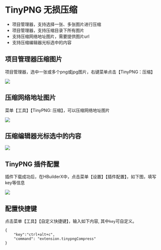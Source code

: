 # TinyPNG 无损压缩

- 项目管理器，支持选择一张、多张图片进行压缩
- 项目管理器，支持压缩目录下所有图片
- 支持压缩网络地址图片，需要提供图片url
- 支持压缩编辑器光标选中的内容

## 项目管理器压缩图片

项目管理器，选中一张或多个png或jpg图片，右键菜单点击【TinyPNG：压缩】

![](https://img-cdn-qiniu.dcloud.net.cn/uploads/article/20200717/c0c77d099cb786333bae409904021843.jpg)

## 压缩网络地址图片

菜单【工具】【TinyPNG: 压缩】，可以压缩网络地址图片

![](https://img-cdn-qiniu.dcloud.net.cn/uploads/article/20210325/1eaf25583eb1d98390acca144010c9b2.png)

## 压缩编辑器光标选中的内容

![](https://img-cdn-qiniu.dcloud.net.cn/uploads/article/20210325/0ab442b062356c0fe5f01e8f5e447ed4.png)

## TinyPNG 插件配置

插件下载成功后，在HBuilderX中，点击菜单【设置】【插件配置】，如下图，填写key等信息

![](https://img-cdn-qiniu.dcloud.net.cn/uploads/article/20200703/c865f4a8163860288e89b8fd04cb06fa.jpg)


## 配置快捷键

点击菜单【工具】【自定义快捷键】，输入如下内容, 其中`key`可自定义。

```
{
    "key":"ctrl+alt+c",
    "command": "extension.tinypngCompress"
}
```
